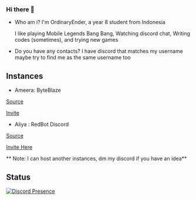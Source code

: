 ### Hi there 👋

* Who am i?
  I'm OrdinaryEnder, a year 8 student from Indonesia

  I like playing Mobile Legends Bang Bang, Watching discord chat, Writing codes (sometimes), and trying new games

* Do you have any contacts?
  I have discord that matches my username
  maybe try to find me as the same username too

## Instances

* Ameera: ByteBlaze


[Source](https://github.com/RainyXeon/ByteBlaze)


[Invite](https://discord.com/oauth2/authorize?client_id=969003833059590216&scope=bot&permissions=8)

* Aliya : RedBot Discord

[Source](https://github.com/Cog-Creators/Red-DiscordBot)


[Invite Here](https://discord.com/oauth2/authorize?client_id=972459217548099584&scope=bot&permissions=0)

** Note: I can host another instances, dm my discord if you have an idea**

## Status
[![Discord Presence](https://api.lanyard.rest/v1/users/796915832617828352)](https://discord.com/users/796915832617828352)
<!--
**OrdinaryEnder/OrdinaryEnder** is a ✨ _special_ ✨ repository because its `README.md` (this file) appears on your GitHub profile.

Here are some ideas to get you started:

- 🔭 I’m currently working on ...
- 🌱 I’m currently learning ...
- 👯 I’m looking to collaborate on ...
- 🤔 I’m looking for help with ...
- 💬 Ask me about ...
- 📫 How to reach me: ...
- 😄 Pronouns: ...
- ⚡ Fun fact: ...
-->
